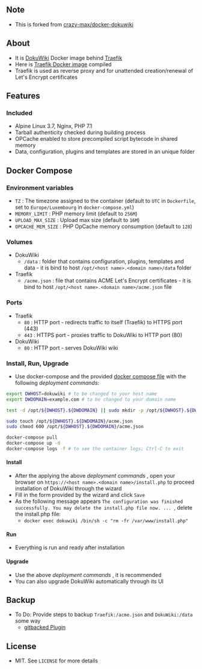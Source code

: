 ## Note

* This is forked from [crazy-max/docker-dokuwiki](https://github.com/crazy-max/docker-dokuwiki)

## About

* It is [DokuWiki](https://www.dokuwiki.org/dokuwiki) Docker image behind [Traefik](https://github.com/containous/traefik)
* Here is [Traefik Docker image](https://github.com/containous/traefik-library-image) compiled
* Traefik is used as reverse proxy and for unattended creation/renewal of Let's Encrypt certificates

## Features

### Included

* Alpine Linux 3.7, Nginx, PHP 7.1
* Tarball authenticity checked during building process
* OPCache enabled to store precompiled script bytecode in shared memory
* Data, configuration, plugins and templates are stored in an unique folder

## Docker Compose

### Environment variables

* `TZ` : The timezone assigned to the container (default to `UTC` in `Dockerfile`, set to `Europe/Luxembourg` in `docker-compose.yml`)
* `MEMORY_LIMIT` : PHP memory limit (default to `256M`)
* `UPLOAD_MAX_SIZE` : Upload max size (default to `16M`)
* `OPCACHE_MEM_SIZE` : PHP OpCache memory consumption (default to `128`)

### Volumes

* DokuWiki
    * `/data` : folder that contains configuration, plugins, templates and data - it is bind to host `/opt/<host name>.<domain name>/data` folder
* Traefik
    * `/acme.json` : file that contains ACME Let's Encrypt certificates - it is bind to host `/opt/<host name>.<domain name>/acme.json` file

### Ports

* Traefik
    * `80` : HTTP port - redirects traffic to itself (Traefik) to HTTPS port (443)
    * `443` : HTTPS port - proxies traffic to DokuWiki to HTTP port (80)
* DokuWiki
    * `80` : HTTP port - serves DokuWiki wiki

### Install, Run, Upgrade

* Use docker-compose and the provided [docker compose file](docker-compose.yml) with the following _deployment commands_:

```bash
export DWHOST=dokuwiki # to be changed to your host name
export DWDOMAIN=example.com # to be changed to your domain name

test -d /opt/${DWHOST}.${DWDOMAIN} || sudo mkdir -p /opt/${DWHOST}.${DWDOMAIN}

sudo touch /opt/${DWHOST}.${DWDOMAIN}/acme.json
sudo chmod 600 /opt/${DWHOST}.${DWDOMAIN}/acme.json

docker-compose pull
docker-compose up -d
docker-compose logs -f # to see the container logs; Ctrl-C to exit
```

#### Install

* After the applying the above _deployment commands_ , open your browser on `https://<host name>.<domain name>/install.php` to proceed installation of DokuWiki through the wizard
* Fill in the form provided by the wizard and click `Save`
* As the following message appears `The configuration was finished successfully. You may delete the install.php file now. ... `, delete the install.php file:
    * `docker exec dokuwiki /bin/sh -c "rm -fr /var/www/install.php"`

#### Run

* Everything is run and ready after installation

#### Upgrade

* Use the above _deployment commands_ , it is recommended
* You can also upgrade DokuWiki automatically through its UI

## Backup

* To Do: Provide steps to backup `Traefik:/acme.json` and `DokuWiki:/data` some way
    * [gitbacked Plugin](https://www.dokuwiki.org/plugin:gitbacked)

## License

* MIT. See `LICENSE` for more details

